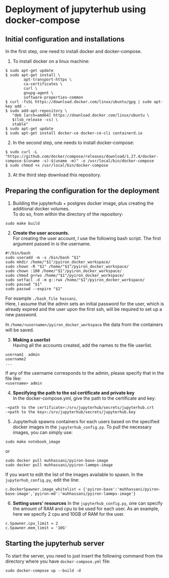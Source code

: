 # Deployment of jupyterhub using docker-compose  

## Initial configuration and installations  
In the first step, one need to install docker and docker-compose.  
1) To install docker on a linux machine:  
```
$ sudo apt-get update  
$ sudo apt-get install \  
        apt-transport-https \  
        ca-certificates \  
        curl \  
        gnupg-agent \  
        software-properties-common  
$ curl -fsSL https://download.docker.com/linux/ubuntu/gpg | sudo apt-key add -  
$ sudo add-apt-repository \  
   "deb [arch=amd64] https://download.docker.com/linux/ubuntu \  
   $(lsb_release -cs) \  
   stable"  
$ sudo apt-get update    
$ sudo apt-get install docker-ce docker-ce-cli containerd.io
```   
2) In the second step, one needs to install docker-compose:  
```
$ sudo curl -L "https://github.com/docker/compose/releases/download/1.27.4/docker-compose-$(uname -s)-$(uname -m)" -o /usr/local/bin/docker-compose    
$ sudo chmod +x /usr/local/bin/docker-compose
```
3) At the third step download this repository.  

## Preparing the configuration for the deployment  
1) Building the jupyterhub + postgres docker image, plus creating the additional docker volumes.  
To do so, from within the directory of the repository:  
```
sudo make build
```  
2) **Create the user accounts.**  
For creating the user account, I use the following bash script. The first argument passed in is the username.  
```
#!/bin/bash
sudo useradd -m -s /bin/bash "$1"
sudo mkdir /home/"$1"/pyiron_docker_workspace/
sudo chown -R "$1" /home/"$1"/pyiron_docker_workspace/
sudo chown :100 /home/"$1"/pyiron_docker_workspace/
sudo chmod g+rws /home/"$1"/pyiron_docker_workspace/
sudo setfacl -d -m g::rwx /home/"$1"/pyiron_docker_workspace/
sudo passwd "$1"
sudo passwd --expire "$1"
```  
For example `./bash_file hassani`.  
Here, I assume that the admin sets an initial password for the user, which is already expired and the user upon the first ssh, will be required to set up a new password.  

In `/home/<username>/pyiron_docker_workspace` the data from the containers will be saved.

3) **Making a userlist**  
Having all the accounts created, add the names to the file userlist.  
```
usernam1  admin
username2
...
```
If any of the username corresponds to the admin, please specify that in the file like:  
`<username> admin`  

4) **Specifying the path to the ssl certificate and private key**   
In the docker-compose.yml, give the path to the certificate and key:  
```
-<path to the certificate>:/srv/jupyterhub/secrets/jupyterhub.crt  
-<path to the key>:/srv/jupyterhub/secrets/jupyterhub.key
```  
5) Jupyterhub spawns containers for each users based on the specified docker images in the `jupyterhub_config.py`. To pull the necessary images, you can simply use:  
```
sudo make notebook_image
```  
or   
```
sudo docker pull muhhassani/pyiron-base-image
sudo docker pull muhhassani/pyiron-lammps-image 
```
If you want to edit the list of the images available to spawn. In the `jupyterhub_config.py`, edit the line:
```
c.DockerSpawner.image_whitelist = {'pyiron-base':'muhhassani/pyiron-base-image','pyiron-md':'muhhassani/pyiron-lammps-image'}
```   
6) **Setting users' resources**
In the `jupyterhub_config.py`, one can specify the amount of RAM and cpu to be used for each user. As an example, here we specify 2 cpu and 10GB of RAM for the user.
```
c.Spawner.cpu_limit = 2
c.Spawner.mem_limit = '10G'
```
## Starting the jupyterhub server
To start the server, you need to just insert the following command from the directory where you have `docker-compose.yml` file:
```
sudo docker-compose up --build -d
``` 

